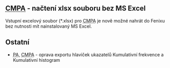 ﻿---
categories: [fenix]
layout: fenix
---

## <abbr title="Crossmediální postanalýza">CMPA</abbr> - načtení xlsx souboru bez MS Excel
Vstupní excelový soubor (*.xlsx) pro <abbr title="Crossmediální postanalýza">CMPA</abbr> je nově možné nahrát do Fenixu bez nutnosti mít nainstalovaný MS Excel.

## Ostatní
<ul>
<li><abbr title="Postanalýza">PA</abbr>, <abbr title="Crossmediální postanalýza">CMPA</abbr> - oprava exportu hlaviček ukazatelů Kumulativní frekvence a Kumulativní histogram</li>
</ul>

